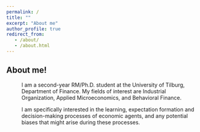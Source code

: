 ```yaml
---
permalink: /
title: ""
excerpt: "About me"
author_profile: true
redirect_from:
   - /about/
   - /about.html
---
```


## About me!

<p style="margin-left: 40px">I am a second-year RM/Ph.D. student at the University of Tilburg, Department of Finance. My fields of interest are Industrial Organization, Applied Microeconomics, and Behavioral Finance. </p>

<p style="margin-left: 40px"> I am specifically interested in the learning, expectation formation and decision-making processes of economic agents, and any potential biases that might arise during these processes. </p>
